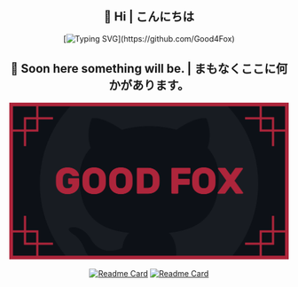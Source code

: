 
<div align="center">

## 👋 Hi | こんにちは

[![Typing SVG](https://readme-typing-svg.demolab.com?font=Rubik&weight=505&pause=1000&color=FFFFFF&multiline=true&width=520&height=130&lines=%E3%85%A4%E3%85%A4%E3%85%A4%E3%85%A4%E3%85%A4I'm+Good_Fox%2C+a+white+developer.;%E3%85%A4I'm+thrilled+to+welcome+you+to+my+GitHub+account.;%E3%85%A4%E3%85%A4In+this+repository%2C+you+will+find+the+source+code;documentation%2C+and+various+supplementary+materials;%E3%85%A4%E3%85%A4%E3%85%A4%E3%85%A4%E3%85%A4%E3%85%A4%E3%85%A4%E3%85%A4related+to+my+projects.)](https://github.com/Good4Fox)


## 🎃 Soon here something will be. | まもなくここに何かがあります。

<a href="https://github.com/Good4Fox"><img src="https://github.com/Good4Fox/Good4Fox/blob/main/.github/README/good_fox_logo.svg" alt="Good4Fox" width="auto" height="auto"></a>

<a href="https://github.com/Good4Fox/QuickRapidX">![Readme Card](https://github-readme-stats.vercel.app/api/pin/?username=Good4Fox&repo=QuickRapidX&bg_color=0D1117&border_color=0D1117)</a>
<a href="https://github.com/Good4Fox/WhisperSyncCopy">![Readme Card](https://github-readme-stats.vercel.app/api/pin/?username=Good4Fox&repo=WhisperSyncCopy&show_icons=true&bg_color=0D1117&border_color=0D1117)
</a>

</div>
